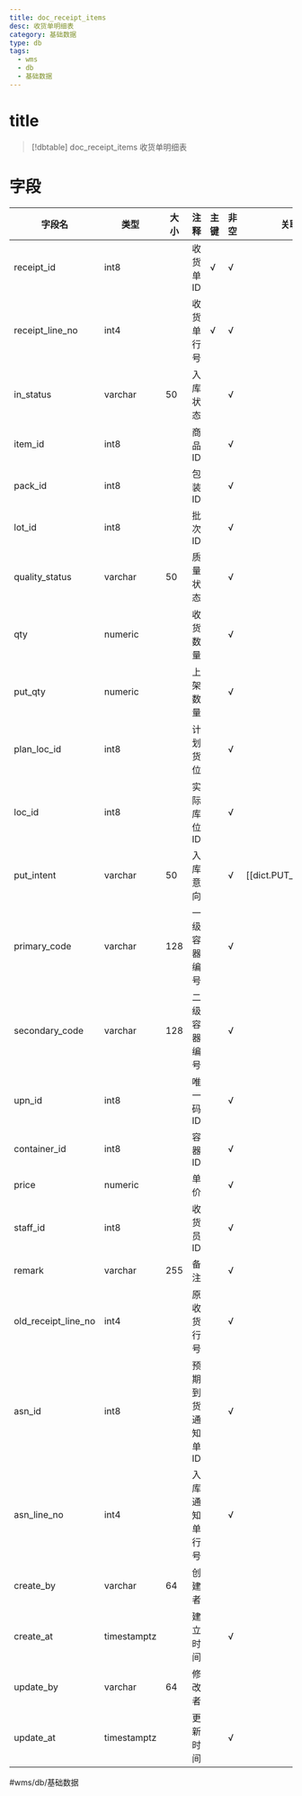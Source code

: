 ```yaml
---
title: doc_receipt_items
desc: 收货单明细表
category: 基础数据
type: db
tags:
  - wms
  - db
  - 基础数据
---
```


# title
>[!dbtable] doc_receipt_items
> 收货单明细表

# 字段
| 字段名 | 类型 | 大小 | 注释 | 主键 | 非空 | 关联 |
| --- | --- | --- | --- | --- | --- | --- |
| receipt_id | int8 |  | 收货单ID | √ | √ |  |
| receipt_line_no | int4 |  | 收货单行号 | √ | √ |  |
| in_status | varchar | 50 | 入库状态 |  | √ |  |
| item_id | int8 |  | 商品ID |  | √ |  |
| pack_id | int8 |  | 包装ID |  | √ |  |
| lot_id | int8 |  | 批次ID |  | √ |  |
| quality_status | varchar | 50 | 质量状态 |  | √ |  |
| qty | numeric |  | 收货数量 |  | √ |  |
| put_qty | numeric |  | 上架数量 |  | √ |  |
| plan_loc_id | int8 |  | 计划货位 |  | √ |  |
| loc_id | int8 |  | 实际库位ID |  | √ |  |
| put_intent | varchar | 50 | 入库意向 |  | √ | [[dict.PUT_INTENT]] |
| primary_code | varchar | 128 | 一级容器编号 |  | √ |  |
| secondary_code | varchar | 128 | 二级容器编号 |  | √ |  |
| upn_id | int8 |  | 唯一码ID |  | √ |  |
| container_id | int8 |  | 容器ID |  | √ |  |
| price | numeric |  | 单价 |  | √ |  |
| staff_id | int8 |  | 收货员ID |  | √ |  |
| remark | varchar | 255 | 备注 |  | √ |  |
| old_receipt_line_no | int4 |  | 原收货行号 |  | √ |  |
| asn_id | int8 |  | 预期到货通知单ID |  | √ |  |
| asn_line_no | int4 |  | 入库通知单行号 |  | √ |  |
| create_by | varchar | 64 | 创建者 |  |  |  |
| create_at | timestamptz |  | 建立时间 |  | √ |  |
| update_by | varchar | 64 | 修改者 |  |  |  |
| update_at | timestamptz |  | 更新时间 |  | √ |  |
#wms/db/基础数据
